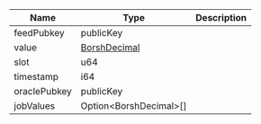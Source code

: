 | Name         | Type                                           | Description |
| ------------ | ---------------------------------------------- | ----------- |
| feedPubkey   | publicKey                                      |             |
| value        | [BorshDecimal](/solana/idl/types/borshdecimal) |             |
| slot         | u64                                            |             |
| timestamp    | i64                                            |             |
| oraclePubkey | publicKey                                      |             |
| jobValues    | Option&lt;BorshDecimal&gt;[]                   |             |
